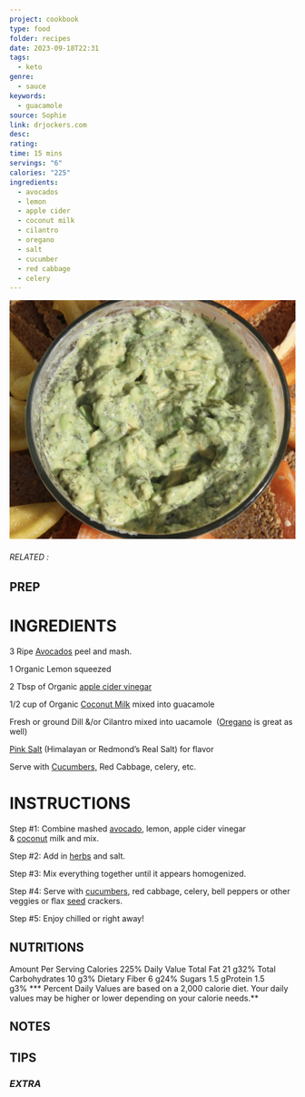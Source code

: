 ```yaml
---
project: cookbook
type: food
folder: recipes
date: 2023-09-18T22:31
tags:
  - keto
genre:
  - sauce
keywords:
  - guacamole
source: Sophie
link: drjockers.com
desc: 
rating: 
time: 15 mins
servings: "6"
calories: "225"
ingredients:
  - avocados
  - lemon
  - apple cider
  - coconut milk
  - cilantro
  - oregano
  - salt
  - cucumber
  - red cabbage
  - celery
---
```


![IMAGE](image_503.png)

###### *RELATED* : 


## PREP


# INGREDIENTS

3 Ripe [Avocados](http://drjockers.com/2012/07/avocados-are-a-powerful-anti-aging-food/) peel and mash.

1 Organic Lemon squeezed
  
2 Tbsp of Organic [apple cider vinegar](http://amzn.to/1P8AP4c)
  
1/2 cup of Organic [Coconut Milk](http://www.amazon.com/gp/product/B001HTJ2BQ/ref=as_li_tl?ie=UTF8&camp=1789&creative=390957&creativeASIN=B001HTJ2BQ&linkCode=as2&tag=wwwexodushcco-20&linkId=5YAL7ANZNEXYGM55) mixed into guacamole
  
Fresh or ground Dill &/or Cilantro mixed into uacamole  ([Oregano](http://drjockers.com/12-ways-use-anti-microbial-power-oregano/) is great as well)

  
[Pink Salt](http://www.amazon.com/gp/product/B00IZL2572/ref=as_li_tl?ie=UTF8&camp=1789&creative=390957&creativeASIN=B00IZL2572&linkCode=as2&tag=wwwexodushcco-20&linkId=XRCZ6ANN2QCSY4HS) (Himalayan or Redmond’s Real Salt) for flavor
  
Serve with [Cucumbers,](http://drjockers.com/cucumbers-are-an-anti-aging-superfood/) Red Cabbage, celery, etc.


# INSTRUCTIONS

Step #1: Combine mashed [avocado](http://drjockers.com/avocados-are-a-powerful-anti-aging-food/), lemon, apple cider vinegar & [coconut](http://drjockers.com/10-reasons-to-bake-with-coconut-flour/) milk and mix.
  
Step #2: Add in [herbs](http://drjockers.com/12-great-herbs-and-supplements-to-improve-ketosis/) and salt.
  
Step #3: Mix everything together until it appears homogenized.
  
Step #4: Serve with [cucumbers](http://drjockers.com/cucumbers-are-an-anti-aging-superfood/), red cabbage, celery, bell peppers or other veggies or flax [seed](http://drjockers.com/4-ways-pumpkin-seeds-cleanse-your-body/) crackers.  

Step #5: Enjoy chilled or right away!


## NUTRITIONS

 Amount Per Serving Calories 225% Daily Value Total Fat 21 g32% Total Carbohydrates 10 g3% Dietary Fiber 6 g24% Sugars 1.5 gProtein 1.5 g3% *** Percent Daily Values are based on a 2,000 calorie diet. Your daily values may be higher or lower depending on your calorie needs.**

## NOTES



## TIPS



### *EXTRA*



